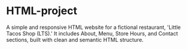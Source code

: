 # HTML-project
A simple and responsive HTML website for a fictional restaurant, 'Little Tacos Shop (LTS).' It includes About, Menu, Store Hours, and Contact sections, built with clean and semantic HTML structure.
